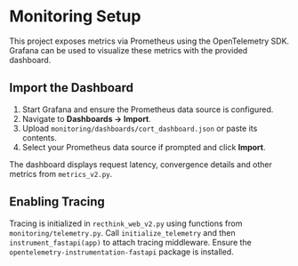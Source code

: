 # Monitoring Setup

This project exposes metrics via Prometheus using the OpenTelemetry SDK.
Grafana can be used to visualize these metrics with the provided dashboard.

## Import the Dashboard

1. Start Grafana and ensure the Prometheus data source is configured.
2. Navigate to **Dashboards → Import**.
3. Upload `monitoring/dashboards/cort_dashboard.json` or paste its contents.
4. Select your Prometheus data source if prompted and click **Import**.

The dashboard displays request latency, convergence details and other
metrics from `metrics_v2.py`.

## Enabling Tracing

Tracing is initialized in `recthink_web_v2.py` using functions from
`monitoring/telemetry.py`. Call `initialize_telemetry` and then
`instrument_fastapi(app)` to attach tracing middleware. Ensure the
`opentelemetry-instrumentation-fastapi` package is installed.
